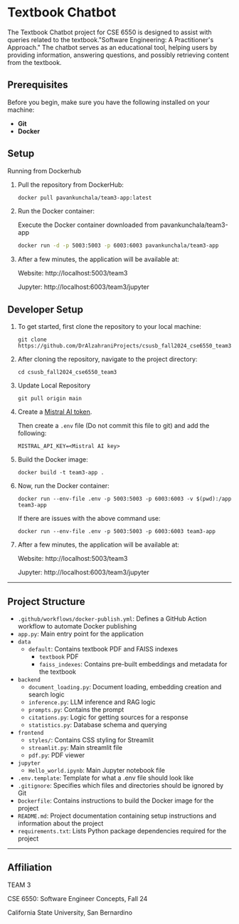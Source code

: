 
# Textbook Chatbot 

The Textbook Chatbot project for CSE 6550 is designed to assist with queries related to the textbook."Software Engineering: A Practitioner's Approach." The chatbot serves as an educational tool, helping users by providing information, answering questions, and possibly retrieving content from the textbook.

## Prerequisites
Before you begin, make sure you have the following installed on your machine:
- **Git**
- **Docker**

## Setup

Running from Dockerhub
   
1. Pull the repository from DockerHub:
  
   ``` bash
   docker pull pavankunchala/team3-app:latest
   ```

2. Run the Docker container:

    Execute the Docker container downloaded from pavankunchala/team3-app
   
    ```bash
    docker run -d -p 5003:5003 -p 6003:6003 pavankunchala/team3-app
    ```

3. After a few minutes, the application will be available at:
  
    Website: http://localhost:5003/team3

    Jupyter: http://localhost:6003/team3/jupyter

## Developer Setup

1. To get started, first clone the repository to your local machine:
   ```
   git clone https://github.com/DrAlzahraniProjects/csusb_fall2024_cse6550_team3.git
   ```

2. After cloning the repository, navigate to the project directory:
   ```
   cd csusb_fall2024_cse6550_team3
   ```

3. Update Local Repository
   ```
   git pull origin main
   ```

4. Create a [Mistral AI token](https://console.mistral.ai/api-keys/). 

   Then create a `.env` file  (Do not commit this file to git) and add the following:
   ```
   MISTRAL_API_KEY=<Mistral AI key>
   ```

5. Build the Docker image:
   ```
   docker build -t team3-app .
   ```

6. Now, run the Docker container:
   ```
   docker run --env-file .env -p 5003:5003 -p 6003:6003 -v $(pwd):/app team3-app
   ```
   If there are issues with the above command use:
   ```
   docker run --env-file .env -p 5003:5003 -p 6003:6003 team3-app
   ```

7. After a few minutes, the application will be available at:
  
    Website: http://localhost:5003/team3

    Jupyter: http://localhost:6003/team3/jupyter


<!-- Accessing Jupyter Notebook http://localhost:6003/ -->

---
## Project Structure

- `.github/workflows/docker-publish.yml`: Defines a GitHub Action workflow to automate Docker publishing
- `app.py`: Main entry point for the application
- `data`
	- `default`: Contains textbook PDF and FAISS indexes
		- `textbook` PDF
		- `faiss_indexes`: Contains pre-built embeddings and metadata for the textbook
- `backend`
	- `document_loading.py`: Document loading, embedding creation and search logic
	- `inference.py`: LLM inference and RAG logic
	- `prompts.py`: Contains the prompt
	- `citations.py`: Logic for getting sources for a response
	- `statistics.py`: Database schema and querying
- `frontend`
	- `styles/`: Contains CSS styling for Streamlit
	- `streamlit.py`: Main streamlit file
	- `pdf.py`: PDF viewer
- `jupyter`
	- `Hello_world.ipynb`: Main Jupyter notebook file
- `.env.template`: Template for what a .env file should look like
- `.gitignore`: Specifies which files and directories should be ignored by Git
- `Dockerfile`: Contains instructions to build the Docker image for the project
- `README.md`: Project documentation containing setup instructions and information about the project
- `requirements.txt`: Lists Python package dependencies required for the project

---

## Affiliation

TEAM 3

CSE 6550: Software Engineer Concepts, Fall 24

California State University, San Bernardino
